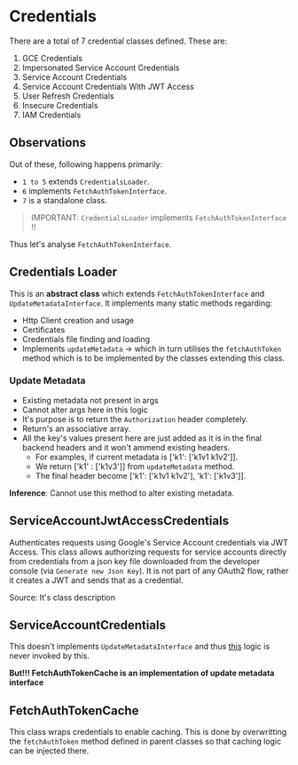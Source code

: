 # Credentials

There are a total of 7 credential classes defined. These are:
1) GCE Credentials
2) Impersonated Service Account Credentials
3) Service Account Credentials
4) Service Account Credentials With JWT Access
5) User Refresh Credentials
6) Insecure Credentials
7) IAM Credentials

## Observations
Out of these, following happens primarily:
- `1 to 5` extends `CredentialsLoader`.
- `6` implements `FetchAuthTokenInterface`.
- `7` is a standalone class.


> IMPORTANT: `CredentialsLoader` implements ``FetchAuthTokenInterface`` !!

Thus let's analyse `FetchAuthTokenInterface`.

## Credentials Loader

This is an **abstract class** which extends `FetchAuthTokenInterface` and `UpdateMetadataInterface`. It implements many static methods regarding:
- Http Client creation and usage
- Certificates
- Credentials file finding and loading
- Implements `updateMetadata` -> which in turn utilises the `fetchAuthToken` method which is to be implemented by the classes extending this class.

### Update Metadata

- Existing metadata not present in args
- Cannot alter args here in this logic
- It's purpose is to return the `Authorization` header completely.
- Return's an associative array.
- All the key's values present here are just added as it is in the final backend headers and it won't ammend existing headers.
    -  For examples, if current metadata is ['k1': ['k1v1 k1v2']].
    -  We return ['k1' : ['k1v3']] from `updateMetadata` method.
    -  The final header become ['k1': ['k1v1 k1v2'], 'k1': ['k1v3']].

**Inference**: Cannot use this method to alter existing metadata.


## ServiceAccountJwtAccessCredentials
Authenticates requests using Google's Service Account credentials via JWT Access. This class allows authorizing requests for service accounts directly from credentials from a json key file downloaded from the developer console (via `Generate new Json Key`).  It is not part of any OAuth2 flow, rather it creates a JWT and sends that as a credential.

Source: It's class description

## ServiceAccountCredentials

This doesn't implements `UpdateMetadataInterface` and thus [this](https://github.com/googleapis/gax-php/blob/main/src/CredentialsWrapper.php#L215-L217) logic is never invoked by this.

**But!!! FetchAuthTokenCache is an implementation of update metadata interface**

## FetchAuthTokenCache

This class wraps credentials to enable caching. This is done by overwritting the `fetchAuthToken` method defined in parent classes so that caching logic can be injected there.






